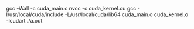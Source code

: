 
gcc -Wall -c cuda_main.c
nvcc -c cuda_kernel.cu
gcc -I/usr/local/cuda/include -L/usr/local/cuda/lib64 cuda_main.o cuda_kernel.o -lcudart
./a.out

